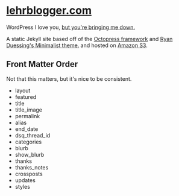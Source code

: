 [lehrblogger.com](http://lehrblogger.com)
===============
WordPress I love you, [but you're bringing me down.](http://www.youtube.com/watch?v=-eohHwsplvY)

A static Jekyll site based off of the [Octopress framework](http://octopress.org/) and [Ryan Duessing's Minimalist theme.](https://github.com/ryandeussing/octopress-minimalist) and hosted on [Amazon S3](http://aws.amazon.com/s3/).

Front Matter Order
------------------
Not that this matters, but it's nice to be consistent.

 * layout
 * featured
 * title
 * title_image
 * permalink
 * alias
 * end_date
 * dsq_thread_id
 * categories
 * blurb
 * show_blurb
 * thanks
 * thanks_notes
 * crossposts
 * updates
 * styles
